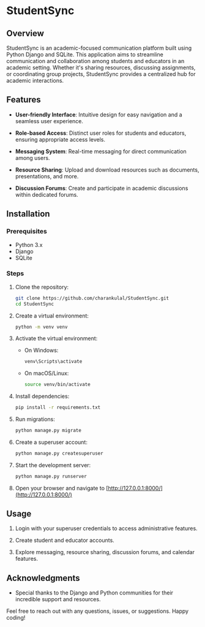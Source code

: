 # StudentSync

## Overview

StudentSync is an academic-focused communication platform built using Python Django and SQLite. This application aims to streamline communication and collaboration among students and educators in an academic setting. Whether it's sharing resources, discussing assignments, or coordinating group projects, StudentSync provides a centralized hub for academic interactions.

## Features

- **User-friendly Interface**: Intuitive design for easy navigation and a seamless user experience.
  
- **Role-based Access**: Distinct user roles for students and educators, ensuring appropriate access levels.

- **Messaging System**: Real-time messaging for direct communication among users.

- **Resource Sharing**: Upload and download resources such as documents, presentations, and more.

- **Discussion Forums**: Create and participate in academic discussions within dedicated forums.


## Installation

### Prerequisites

- Python 3.x
- Django
- SQLite

### Steps

1. Clone the repository:

    ```bash
    git clone https://github.com/charankulal/StudentSync.git
    cd StudentSync
    ```

2. Create a virtual environment:

    ```bash
    python -m venv venv
    ```

3. Activate the virtual environment:

    - On Windows:

        ```bash
        venv\Scripts\activate
        ```

    - On macOS/Linux:

        ```bash
        source venv/bin/activate
        ```

4. Install dependencies:

    ```bash
    pip install -r requirements.txt
    ```

5. Run migrations:

    ```bash
    python manage.py migrate
    ```

6. Create a superuser account:

    ```bash
    python manage.py createsuperuser
    ```

7. Start the development server:

    ```bash
    python manage.py runserver
    ```

8. Open your browser and navigate to [http://127.0.0.1:8000/](http://127.0.0.1:8000/)

## Usage

1. Login with your superuser credentials to access administrative features.

2. Create student and educator accounts.

3. Explore messaging, resource sharing, discussion forums, and calendar features.


## Acknowledgments

- Special thanks to the Django and Python communities for their incredible support and resources.

Feel free to reach out with any questions, issues, or suggestions. Happy coding!
